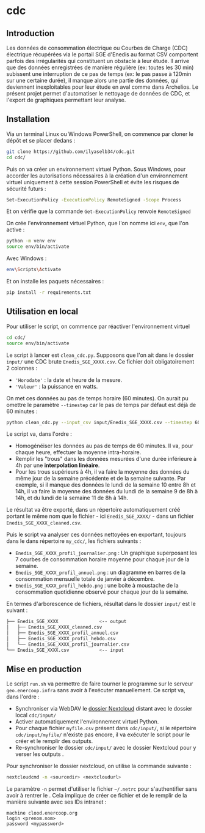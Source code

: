 # cdc

## Introduction

Les données de consommation électrique ou Courbes de Charge (CDC) électrique récupérées via le portail SGE d'Enedis au format CSV comportent parfois des irrégularités qui constituent un obstacle à leur étude. Il arrive que des données enregistrées de manière régulière (ex: toutes les 30 min) subissent une interruption de ce pas de temps (ex: le pas passe à 120min sur une certaine durée), il manque alors une partie des données, qui deviennent inexploitables pour leur étude en aval comme dans Archelios. Le présent projet permet d'automatiser le nettoyage de données de CDC, et l'export de graphiques permettant leur analyse.

## Installation

Via un terminal Linux ou Windows PowerShell, on commence par cloner le dépôt et se placer dedans :

```bash
git clone https://github.com/ilyaselb34/cdc.git
cd cdc/
```

Puis on va créer un environnement virtuel Python. Sous Windows, pour accorder les autorisations nécessaires à la création d'un environnement virtuel uniquement à cette session PowerShell et évite les risques de sécurité futurs :

```bash
Set-ExecutionPolicy -ExecutionPolicy RemoteSigned -Scope Process
```

Et on vérifie que la commande `Get-ExecutionPolicy` renvoie `RemoteSigned`

On crée l'environnement virtuel Python, que l'on nomme ici `env`, que l'on active :

```bash
python -m venv env
source env/bin/activate
```

Avec Windows :

```bash
env\Scripts\Activate
```

Et on installe les paquets nécessaires :

```bash
pip install -r requirements.txt
```

## Utilisation en local

Pour utiliser le script, on commence par réactiver l'environnement virtuel

```bash
cd cdc/
source env/bin/activate
```

Le script à lancer est `clean_cdc.py`. Supposons que l'on ait dans le dossier `input/` une CDC brute `Enedis_SGE_XXXX.csv`. Ce fichier doit obligatoirement 2 colonnes :

* `'Horodate'` : la date et heure de la mesure.
* `'Valeur'` : la puissance en watts.

On met ces données au pas de temps horaire (60 minutes). On aurait pu omettre le paramètre `--timestep` car le pas de temps par défaut est déjà de 60 minutes :

```bash
python clean_cdc.py --input_csv input/Enedis_SGE_XXXX.csv --timestep 60
```

Le script va, dans l'ordre :

* Homogénéiser les données au pas de temps de 60 minutes. Il va, pour chaque heure, effectuer la moyenne intra-horaire.
* Remplir les "trous" dans les données mesurées d'une durée inférieure à 4h par une **interpolation linéaire**.
* Pour les trous supérieurs à 4h, il va faire la moyenne des données du même jour de la semaine précédente et de la semaine suivante. Par exemple, si il manque des données le lundi de la semaine 10 entre 8h et 14h, il va faire la moyenne des données du lundi de la semaine 9 de 8h à 14h, et du lundi de la semaine 11 de 8h à 14h.

Le résultat va être exporté, dans un répertoire automatiquement créé portant le même nom que le fichier - ici `Enedis_SGE_XXXX/` - dans un fichier `Enedis_SGE_XXXX_cleaned.csv`.

Puis le script va analyser ces données nettoyées en exportant, toujours dans le dans répertoire `my_cdc/`, les fichiers suivants :

* `Enedis_SGE_XXXX_profil_journalier.png` : Un graphique superposant les 7 courbes de consommation horaire moyenne pour chaque jour de la semaine.
* `Enedis_SGE_XXXX_profil_annuel.png` : un diagramme en barres de la consommation mensuelle totale de janvier à décembre.
* `Enedis_SGE_XXXX_profil_hebdo.png` : une boite à moustache de la consommation quotidienne observé pour chaque jour de la semaine.

En termes d'arborescence de fichiers, résultat dans le dossier `input/` est le suivant :

```bash
├── Enedis_SGE_XXXX               <-- output
│   ├── Enedis_SGE_XXXX_cleaned.csv
│   ├── Enedis_SGE_XXXX_profil_annuel.csv
│   ├── Enedis_SGE_XXXX_profil_hebdo.csv
│   └── Enedis_SGE_XXXX_profil_journalier.csv
└── Enedis_SGE_XXXX.csv           <-- input
```

## Mise en production

Le script `run.sh` va permettre de faire tourner le programme sur le serveur `geo.enercoop.infra` sans avoir à l'exécuter manuellement. Ce script va, dans l'ordre :

* Synchroniser via WebDAV le [dossier Nextcloud](https://clood.enercoop.org/index.php/f/49323033) distant avec le dossier local `cdc/input/`
* Activer automatiquement l'environnement virtuel Python.
* Pour chaque fichier `myfile.csv` présent dans `cdc/input/`, si le répertoire `cdc/input/myfile/` n'existe pas encore, il va exécuter le script pour le créer et le remplir des outputs.
* Re-synchroniser le dossier `cdc/input/` avec le dossier Nextcloud pour y verser les outputs .

Pour synchroniser le dossier nextcloud, on utilise la commande suivante :

```bash
nextcloudcmd -n <sourcedir> <nextcloudurl>
```

Le paramètre `-n` permet d'utiliser le fichier `~/.netrc` pour s'authentifier sans avoir à rentrer le . Cela implique de créer ce fichier et de le remplir de la manière suivante avec ses IDs intranet :

```text
machine clood.enercoop.org
login <prenom.nom>
password <mypassword>
```
